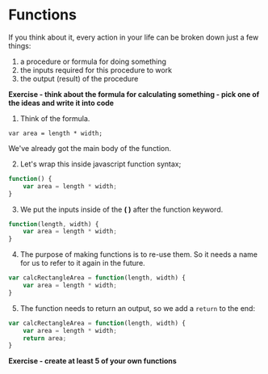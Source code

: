 # Functions

If you think about it, every action in your life can be broken down just a few things:

1. a procedure or formula for doing something
2. the inputs required for this procedure to work
3. the output (result) of the procedure

**Exercise - think about the formula for calculating something - pick one of the ideas and write it into code**

1. Think of the formula.

```
var area = length * width;
```

We've already got the main body of the function.

2. Let's wrap this inside javascript function syntax;

```javascript
function() {
	var area = length * width;
}
```

3. We put the inputs inside of the **( )** after the function keyword.

```javascript
function(length, width) {	
	var area = length * width;
}
```

4. The purpose of making functions is to re-use them. So it needs a name for us to refer to it again in the future.

```javascript
var calcRectangleArea = function(length, width) {
	var area = length * width;
}
```

5. The function needs to return an output, so we add a `return` to the end:

```javascript
var calcRectangleArea = function(length, width) {
	var area = length * width;
	return area;
}
```

**Exercise - create at least 5 of your own functions**